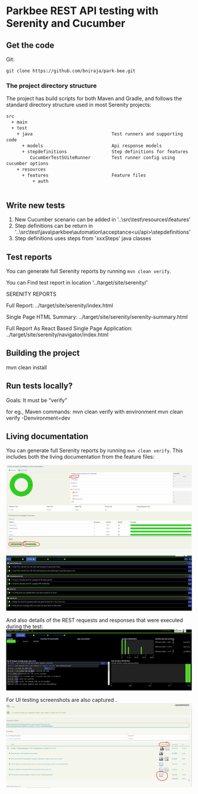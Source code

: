 # Parkbee REST API testing with Serenity and Cucumber

## Get the code

Git:

    git clone https://github.com/bniraja/park-bee.git
   
### The project directory structure
The project has build scripts for both Maven and Gradle, and follows the standard directory structure used in most Serenity projects:
```Gherkin
src
  + main
  + test
    + java                              Test runners and supporting code
      + models                          Api response models
      + stepdefinitions                 Step definitions for features
         CucumberTestSUiteRunner        Test runner config using cucumber options
    + resources
      + features                        Feature files
          + auth
                      

```

## Write new tests
1. New Cucumber scenario can be added in '..\src\test\resources\features'
2. Step definitions can be return in '..\src\test\java\parkbee\automation\acceptance\<ui/api>\stepdefinitions'
3. Step definitions uses steps from 'xxxSteps' java classes 
 

## Test reports

You can generate full Serenity reports by running `mvn clean verify`. 

You can Find test report in location '../target/site/serenity/'

SERENITY REPORTS

Full Report: ../target/site/serenity/index.html

Single Page HTML Summary: ../target/site/serenity/serenity-summary.html

Full Report As React Based Single Page Application: ../target/site/serenity/navigator/index.html

## Building the project
mvn clean install

## Run tests locally?
Goals:
It must be “verify” 

for eg., Maven commands: mvn clean verify
with environment 
mvn clean verify -Denvironment=dev

## Living documentation
You can generate full Serenity reports by running `mvn clean verify`.
This includes both the living documentation from the feature files:

![img.png](src/docs/livedoc/summary.png)
![img.png](src/docs/livedoc/features-reactive.png)

And also details of the REST requests and responses that were executed during the test:
![img.png](src/docs/livedoc/img.png)

For UI testing screenshots are also captured .
![img.png](src/docs/livedoc/ui-screenshots.png)